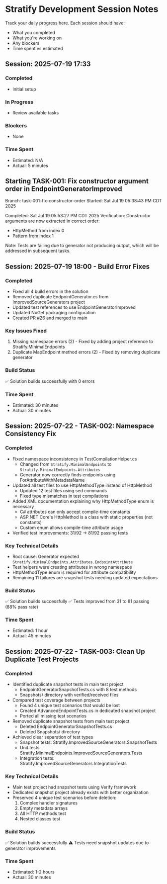 # Stratify Development Session Notes

Track your daily progress here. Each session should have:
- What you completed
- What you're working on
- Any blockers
- Time spent vs estimated

## Session: 2025-07-19 17:33
### Completed
- Initial setup

### In Progress
- Review available tasks

### Blockers
- None

### Time Spent
- Estimated: N/A
- Actual: 5 minutes


## Starting TASK-001: Fix constructor argument order in EndpointGeneratorImproved
Branch: task-001-fix-constructor-order
Started: Sat Jul 19 05:38:43 PM CDT 2025

Completed: Sat Jul 19 05:53:27 PM CDT 2025
Verification: Constructor arguments are now extracted in correct order:
- HttpMethod from index 0
- Pattern from index 1

Note: Tests are failing due to generator not producing output, which will be addressed in subsequent tasks.

## Session: 2025-07-19 18:00 - Build Error Fixes
### Completed
- Fixed all 4 build errors in the solution
- Removed duplicate EndpointGenerator.cs from ImprovedSourceGenerators project
- Updated test references to use EndpointGeneratorImproved
- Updated NuGet packaging configuration
- Created PR #26 and merged to main

### Key Issues Fixed
1. Missing namespace errors (2) - Fixed by adding project reference to Stratify.MinimalEndpoints
2. Duplicate MapEndpoint method errors (2) - Fixed by removing duplicate generator

### Build Status
✅ Solution builds successfully with 0 errors

### Time Spent
- Estimated: 30 minutes
- Actual: 30 minutes

## Session: 2025-07-22 - TASK-002: Namespace Consistency Fix
### Completed
- Fixed namespace inconsistency in TestCompilationHelper.cs
  - Changed from `Stratify.MinimalEndpoints` to `Stratify.MinimalEndpoints.Attributes`
  - Generator now correctly finds endpoints using ForAttributeWithMetadataName
- Updated all test files to use HttpMethodType instead of HttpMethod
  - Updated 12 test files using sed commands
  - Fixed type mismatches in test compilations
- Added XML documentation explaining why HttpMethodType enum is necessary
  - C# attributes can only accept compile-time constants
  - ASP.NET Core's HttpMethod is a class with static properties (not constants)
  - Custom enum allows compile-time attribute usage
- Verified test improvements: 31/92 → 81/92 passing tests

### Key Technical Details
- Root cause: Generator expected `Stratify.MinimalEndpoints.Attributes.EndpointAttribute`
- Test helpers were creating attributes in wrong namespace
- HttpMethodType enum is required for attribute compatibility
- Remaining 11 failures are snapshot tests needing updated expectations

### Build Status
✅ Solution builds successfully
✅ Tests improved from 31 to 81 passing (88% pass rate)

### Time Spent
- Estimated: 1 hour
- Actual: 45 minutes

## Session: 2025-07-22 - TASK-003: Clean Up Duplicate Test Projects
### Completed
- Identified duplicate snapshot tests in main test project
  - EndpointGeneratorSnapshotTests.cs with 8 test methods
  - Snapshots/ directory with verified/received files
- Compared test coverage between projects
  - Found 4 unique test scenarios that would be lost
  - Created AdvancedEndpointTests.cs in dedicated snapshot project
  - Ported all missing test scenarios
- Removed duplicate snapshot tests from main test project
  - Deleted EndpointGeneratorSnapshotTests.cs
  - Deleted Snapshots/ directory
- Achieved clear separation of test types
  - Snapshot tests: Stratify.ImprovedSourceGenerators.SnapshotTests
  - Unit tests: Stratify.MinimalEndpoints.ImprovedSourceGenerators.Tests
  - Integration tests: Stratify.ImprovedSourceGenerators.IntegrationTests

### Key Technical Details
- Main test project had snapshot tests using Verify framework
- Dedicated snapshot project already exists with better organization
- Preserved 4 unique test scenarios before deletion:
  1. Complex handler signatures
  2. Empty metadata arrays
  3. All HTTP methods test
  4. Nested classes test

### Build Status
✅ Solution builds successfully
⚠️ Tests need snapshot updates due to generator improvements

### Time Spent
- Estimated: 1-2 hours
- Actual: 30 minutes
